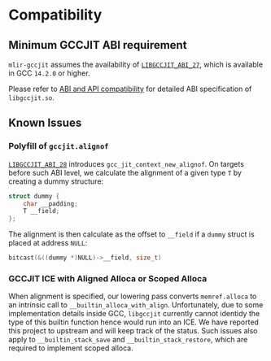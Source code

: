 # Compatibility

## Minimum GCCJIT ABI requirement

`mlir-gccjit` assumes the availability of [`LIBGCCJIT_ABI_27`](https://gcc.gnu.org/onlinedocs/jit/topics/compatibility.html#libgccjit-abi-27), which is available in GCC `14.2.0` or higher.

Please refer to [ABI and API compatibility](https://gcc.gnu.org/onlinedocs/jit/topics/compatibility.html#abi-and-api-compatibility) for detailed ABI specification of `libgccjit.so`.

## Known Issues

### Polyfill of `gccjit.alignof` 

[`LIBGCCJIT_ABI_28`](https://gcc.gnu.org/onlinedocs/jit/topics/compatibility.html#libgccjit-abi-28) introduces `gcc_jit_context_new_alignof`. On targets before such ABI level, we calculate the alignment of a given type `T` by creating
a dummy structure:
```c
struct dummy {
    char __padding;
    T __field;
};
```

The alignment is then calculate as the offset to `__field` if a `dummy` struct is placed at address `NULL`:
```c
bitcast(&((dummy *)NULL)->__field, size_t)
```

### GCCJIT ICE with Aligned Alloca or Scoped Alloca

When alignment is specified, our lowering pass converts `memref.alloca` to an intrinsic call to `__builtin_alloca_with_align`. Unfortunately, due to some implementation details inside GCC, `libgccjit` currently cannot identidy the type of this builtin function hence would run into an ICE. We have reported this project to upstream and will keep track of the status. Such issues also apply to
`__builtin_stack_save` and `__builtin_stack_restore`, which are required to implement scoped alloca.

